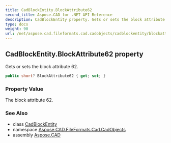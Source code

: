 ```yaml
---
title: CadBlockEntity.BlockAttribute62
second_title: Aspose.CAD for .NET API Reference
description: CadBlockEntity property. Gets or sets the block attribute 62
type: docs
weight: 90
url: /net/aspose.cad.fileformats.cad.cadobjects/cadblockentity/blockattribute62/
---
```

## CadBlockEntity.BlockAttribute62 property

Gets or sets the block attribute 62.

```csharp
public short? BlockAttribute62 { get; set; }
```

### Property Value

The block attribute 62.

### See Also

* class [CadBlockEntity](../)
* namespace [Aspose.CAD.FileFormats.Cad.CadObjects](../../cadblockentity/)
* assembly [Aspose.CAD](../../../)


